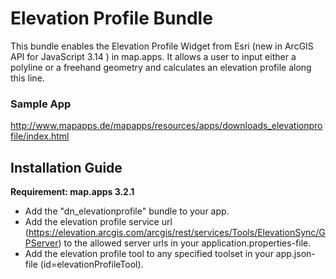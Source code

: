 # Elevation Profile Bundle
This bundle enables the Elevation Profile Widget from Esri (new in ArcGIS API for JavaScript 3.14 ) in map.apps. It allows a user to input either a polyline or a freehand geometry and calculates an elevation profile along this line.

### Sample App ###
http://www.mapapps.de/mapapps/resources/apps/downloads_elevationprofile/index.html

Installation Guide
------------------
**Requirement: map.apps 3.2.1**
- Add the "dn_elevationprofile" bundle to your app.
- Add the elevation profile service url (https://elevation.arcgis.com/arcgis/rest/services/Tools/ElevationSync/GPServer) to the allowed server urls in your application.properties-file.
- Add the elevation profile tool to any specified toolset in your app.json-file (id=elevationProfileTool).

